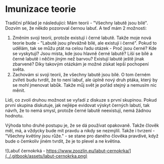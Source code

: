 # Imunizace teorie

Tradiční příklad je následující: Mám teorii - "Všechny labutě jsou bílé". Dozvím se, že někdo pozoroval černou labuť. A teď mám 2 možnosti:

1. Změním svoji teorii, protože existují i černé labutě. Takže moje nová teorie bude - "Labutě jsou převážně bílé, ale existují i černé". Pokud to udělám, tak se můžu ptát na celou řadu otázek - Proč jsou černé? Kde se vyskytují? Jsou místa, kde jsou hlavně černé labutě? Liší se bílé a černé labutě i něčím jiným než barvou? Existují labutě ještě jinak zbarvené? Díky takovým otázkám je možné získat lepší pochopení světa.
2. Zachovám si svoji teorii, že všechny labutě jsou bílé. O tom černém zvířeti budu tvrdit, že to není labuť, ale úplně nový druh ptáka, který by se mohl jmenovat labůk. Takže můj svět je pořád stejný a nemusím nic měnit.

Lidi, co zvolí druhou možnost se vyřadí z diskuze s první skupinou. Pokud první skupina diskutuje, jak nejlépe evidovat výskyt černých labutí, tak návrh, že to nemá smysl, protože černé labutě neexistují, nemá žádnou hodnotu.

Výhoda toho druhé postupu je, že se dá používat opakovaně. Takže člověk měl, má, a vždycky bude mít pravdu a nikdy se nezmýlil. Takže i tvrzení - "Všechny květiny jsou růže." - se stane pro daného člověka pravdivé, když bude o čemkoliv jiném tvrdit, že je to plevel a ne květina.

![Labuť černokrká - https://www.zoozlin.eu/labut-cernokrka/](../.gitbook/assets/labut-cernokrka.png)

